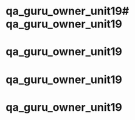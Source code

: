 # qa_guru_owner_unit19# qa_guru_owner_unit19
# qa_guru_owner_unit19
# qa_guru_owner_unit19
# qa_guru_owner_unit19
